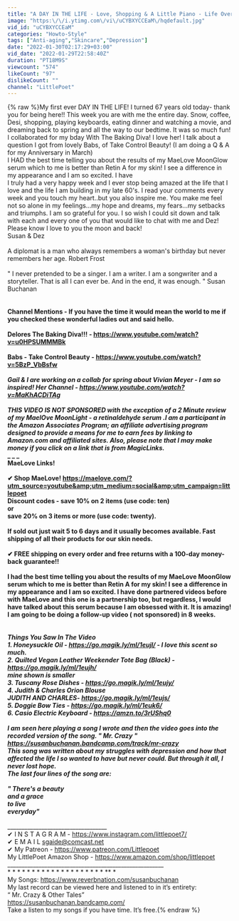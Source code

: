 ```yaml
---
title: "A DAY IN THE LIFE - Love, Shopping & A Little Piano - Life Over 60!"
image: "https:\/\/i.ytimg.com\/vi\/uCYBXYCCEaM\/hqdefault.jpg"
vid_id: "uCYBXYCCEaM"
categories: "Howto-Style"
tags: ["Anti-aging","Skincare","Depression"]
date: "2022-01-30T02:17:29+03:00"
vid_date: "2022-01-29T22:58:40Z"
duration: "PT18M9S"
viewcount: "574"
likeCount: "97"
dislikeCount: ""
channel: "LittlePoet"
---
```

{% raw %}My first ever DAY IN THE LIFE! I turned 67 years old today- thank you for being here!! This week you are with me the entire day. Snow, coffee, Desi, shopping, playing keyboards, eating dinner and watching a movie, and dreaming back to spring and all the way to our bedtime. It was so much fun! I collaborated for my bday With The Baking Diva! I love her!  I talk about a question I got from lovely Babs, of Take Control Beauty! (I am doing a Q &amp; A for my Anniversary in March)<br />I HAD the best time telling you about the results of my MaeLove MoonGlow serum which to me is better than Retin A for my skin! I see a difference in my appearance and I am so excited. I have <br />I truly had a very happy week and I ever stop being amazed at the life that I love and the life I am building in my late 60's. I read your comments every week and you touch my heart..but you also inspire me. You make me feel not so alone in my feelings...my hope and dreams, my fears...my setbacks and triumphs. I am so grateful for you. I so wish I could sit down and talk with each and every one of you that would like to chat with me and Dez!<br />Please know I love to you the moon and back!<br />Susan &amp; Dez<br /><br />A diplomat is a man who always remembers a woman's birthday but never remembers her age. Robert Frost<br /><br />&quot; I never pretended to be a singer. I am a writer. I am a songwriter and a storyteller. That is all I can ever be. And in the end, it was enough. &quot; Susan Buchanan <br />____<br /><br />Channel Mentions - If you have the time it would mean the world to me if you checked these wonderful ladies out and said hello.<br /><br />Delores The Baking Diva!!! - <a rel="nofollow" target="blank" href="https://www.youtube.com/watch?v=u0HPSUMMMBk">https://www.youtube.com/watch?v=u0HPSUMMMBk</a><br /><br />Babs - Take Control Beauty - <a rel="nofollow" target="blank" href="https://www.youtube.com/watch?v=5BzP_VbBsfw">https://www.youtube.com/watch?v=5BzP_VbBsfw</a><br />_________<br />Gail &amp; I are working on a  collab for spring about Vivian Meyer - I am so inspired! Her Channel - <a rel="nofollow" target="blank" href="https://www.youtube.com/watch?v=MaKhACDiTAg">https://www.youtube.com/watch?v=MaKhACDiTAg</a><br />__________________<br />THIS VIDEO IS NOT SPONSORED with the exception of a 2 Minute review of my MaelOve MoonLight - a retinaldehyde serum .I am a participant in the Amazon Associates Program; an affiliate advertising program designed to provide a means for me to earn fees by linking to Amazon.com and affiliated sites. Also, please note that I may make money if you click on a link that is from MagicLinks.<br />_ _ _ _ <br />MaeLove Links!<br /><br />✔ Shop MaeLove! <a rel="nofollow" target="blank" href="https://maelove.com/?utm_source=youtube&amp;utm_medium=social&amp;utm_campaign=littlepoet">https://maelove.com/?utm_source=youtube&amp;utm_medium=social&amp;utm_campaign=littlepoet</a><br />Discount codes - save 10% on 2 items (use code: ten)<br /> or<br /> save 20% on 3 items or more (use code: twenty). <br /><br />If sold out just wait 5 to 6 days and it usually becomes available. Fast shipping of all their products for our skin needs.<br /><br />✔ FREE shipping on every order and free returns with a 100-day money-back guarantee!!<br /><br />I had the best time telling you about the results of my MaeLove MoonGlow serum which to me is better than Retin A for my skin! I see a difference in my appearance and I am so excited. I have done partnered videos before with MaeLove and this one is a partnership too, but regardless, I would have talked about this serum because I am obsessed with it. It is amazing! I am going to be doing a follow-up video ( not sponsored) in  8 weeks.<br />___________________________<br /><br />Things You Saw In The Video<br />1. Honeysuckle Oil - <a rel="nofollow" target="blank" href="https://go.magik.ly/ml/1eujl/">https://go.magik.ly/ml/1eujl/</a> - I love this scent so much.<br />2. Quilted Vegan Leather Weekender Tote Bag (Black) - <a rel="nofollow" target="blank" href="https://go.magik.ly/ml/1eujh/">https://go.magik.ly/ml/1eujh/</a><br />mine shown is smaller<br />3. Tuscany Rose Dishes - <a rel="nofollow" target="blank" href="https://go.magik.ly/ml/1eujy/">https://go.magik.ly/ml/1eujy/</a><br />4. Judith &amp; Charles Orion Blouse<br />JUDITH AND CHARLES- <a rel="nofollow" target="blank" href="https://go.magik.ly/ml/1eujs/">https://go.magik.ly/ml/1eujs/</a><br />5. Doggie Bow Ties - <a rel="nofollow" target="blank" href="https://go.magik.ly/ml/1euk6/">https://go.magik.ly/ml/1euk6/</a><br />6. Casio Electric Keyboard - <a rel="nofollow" target="blank" href="https://amzn.to/3rUShq0">https://amzn.to/3rUShq0</a><br />______________________________<br />I am seen here playing a song I wrote and then the video goes into the recorded version of the song. &quot; Mr. Crazy &quot;  <a rel="nofollow" target="blank" href="https://susanbuchanan.bandcamp.com/track/mr-crazy">https://susanbuchanan.bandcamp.com/track/mr-crazy</a><br />This song was written about my struggles with depression and how that affected the life I so wanted to have but never could. But through it all, I never lost hope.<br />The last four lines of the song are:<br /><br />&quot; There's a beauty<br />and a grace<br />to live<br />everyday&quot;<br /><br />__________________________________________________<br />✔ I N S T A G R A M - <a rel="nofollow" target="blank" href="https://www.instagram.com/littlepoet7/">https://www.instagram.com/littlepoet7/</a><br />✔ E M A I L sgaide@comcast.net <br />✔ My Patreon - <a rel="nofollow" target="blank" href="https://www.patreon.com/Littlepoet">https://www.patreon.com/Littlepoet</a><br />My LittlePoet Amazon Shop - <a rel="nofollow" target="blank" href="https://www.amazon.com/shop/littlepoet">https://www.amazon.com/shop/littlepoet</a><br />_______________________________________________________<br />* * * * * * * * * * * * * * * * * * * * ** *<br />My Songs: <a rel="nofollow" target="blank" href="https://www.reverbnation.com/susanbuchanan">https://www.reverbnation.com/susanbuchanan</a><br />My last record can be viewed here and listened to in it’s entirety:<br />“ Mr. Crazy &amp; Other Tales”<br /><a rel="nofollow" target="blank" href="https://susanbuchanan.bandcamp.com/">https://susanbuchanan.bandcamp.com/</a><br />Take a listen to my songs if you have time. It’s free.{% endraw %}
